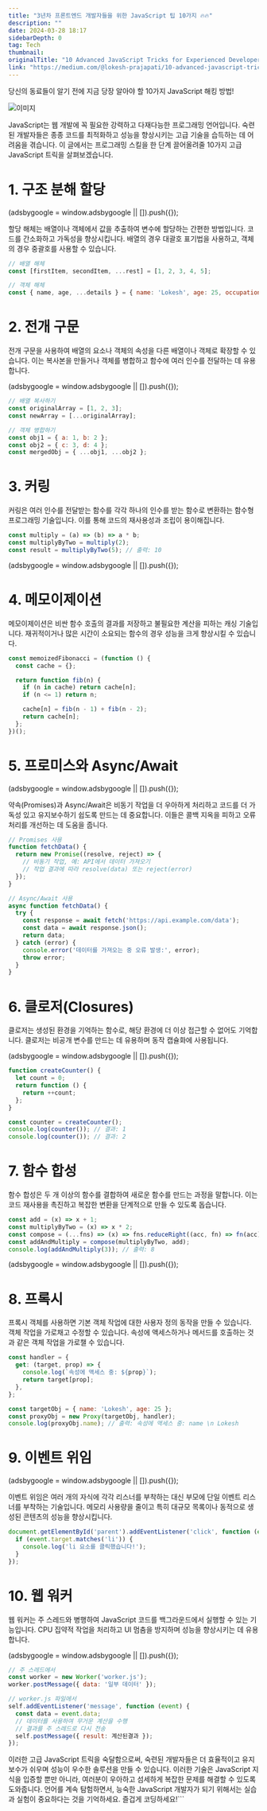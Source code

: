 ```yaml
---
title: "3년차 프론트엔드 개발자들을 위한 JavaScript 팁 10가지 🔥🔥"
description: ""
date: 2024-03-28 18:17
sidebarDepth: 0
tag: Tech
thumbnail: 
originalTitle: "10 Advanced JavaScript Tricks for Experienced Developers 🔥🔥"
link: "https://medium.com/@lokesh-prajapati/10-advanced-javascript-tricks-for-experienced-developers-8afb44b24427"
---
```



당신의 동료들이 알기 전에 지금 당장 알아야 할 10가지 JavaScript 해킹 방법!

![이미지](./img/10AdvancedJavaScriptTricksforExperiencedDevelopers_0.png)

JavaScript는 웹 개발에 꼭 필요한 강력하고 다재다능한 프로그래밍 언어입니다. 숙련된 개발자들은 종종 코드를 최적화하고 성능을 향상시키는 고급 기술을 습득하는 데 어려움을 겪습니다. 이 글에서는 프로그래밍 스킬을 한 단계 끌어올려줄 10가지 고급 JavaScript 트릭을 살펴보겠습니다.

# 1. 구조 분해 할당

<!-- ui-log 수평형 -->
<ins class="adsbygoogle"
  style="display:block"
  data-ad-client="ca-pub-4877378276818686"
  data-ad-slot="9743150776"
  data-ad-format="auto"
  data-full-width-responsive="true"></ins>
<component is="script">
(adsbygoogle = window.adsbygoogle || []).push({});
</component>

할당 해체는 배열이나 객체에서 값을 추출하여 변수에 할당하는 간편한 방법입니다. 코드를 간소화하고 가독성을 향상시킵니다. 배열의 경우 대괄호 표기법을 사용하고, 객체의 경우 중괄호를 사용할 수 있습니다.

```js
// 배열 해체
const [firstItem, secondItem, ...rest] = [1, 2, 3, 4, 5];

// 객체 해체
const { name, age, ...details } = { name: 'Lokesh', age: 25, occupation: 'Developer' };
```

# 2. 전개 구문

전개 구문을 사용하여 배열의 요소나 객체의 속성을 다른 배열이나 객체로 확장할 수 있습니다. 이는 복사본을 만들거나 객체를 병합하고 함수에 여러 인수를 전달하는 데 유용합니다.

<!-- ui-log 수평형 -->
<ins class="adsbygoogle"
  style="display:block"
  data-ad-client="ca-pub-4877378276818686"
  data-ad-slot="9743150776"
  data-ad-format="auto"
  data-full-width-responsive="true"></ins>
<component is="script">
(adsbygoogle = window.adsbygoogle || []).push({});
</component>

```js
// 배열 복사하기
const originalArray = [1, 2, 3];
const newArray = [...originalArray];

// 객체 병합하기
const obj1 = { a: 1, b: 2 };
const obj2 = { c: 3, d: 4 };
const mergedObj = { ...obj1, ...obj2 };
```

# 3. 커링

커링은 여러 인수를 전달받는 함수를 각각 하나의 인수를 받는 함수로 변환하는 함수형 프로그래밍 기술입니다. 이를 통해 코드의 재사용성과 조립이 용이해집니다.

```js
const multiply = (a) => (b) => a * b;
const multiplyByTwo = multiply(2);
const result = multiplyByTwo(5); // 출력: 10
```

<!-- ui-log 수평형 -->
<ins class="adsbygoogle"
  style="display:block"
  data-ad-client="ca-pub-4877378276818686"
  data-ad-slot="9743150776"
  data-ad-format="auto"
  data-full-width-responsive="true"></ins>
<component is="script">
(adsbygoogle = window.adsbygoogle || []).push({});
</component>

# 4. 메모이제이션

메모이제이션은 비싼 함수 호출의 결과를 저장하고 불필요한 계산을 피하는 캐싱 기술입니다. 재귀적이거나 많은 시간이 소요되는 함수의 경우 성능을 크게 향상시킬 수 있습니다.

```js
const memoizedFibonacci = (function () {
  const cache = {};

  return function fib(n) {
    if (n in cache) return cache[n];
    if (n <= 1) return n;

    cache[n] = fib(n - 1) + fib(n - 2);
    return cache[n];
  };
})();
```

# 5. 프로미스와 Async/Await

<!-- ui-log 수평형 -->
<ins class="adsbygoogle"
  style="display:block"
  data-ad-client="ca-pub-4877378276818686"
  data-ad-slot="9743150776"
  data-ad-format="auto"
  data-full-width-responsive="true"></ins>
<component is="script">
(adsbygoogle = window.adsbygoogle || []).push({});
</component>

약속(Promises)과 Async/Await은 비동기 작업을 더 우아하게 처리하고 코드를 더 가독성 있고 유지보수하기 쉽도록 만드는 데 중요합니다. 이들은 콜백 지옥을 피하고 오류 처리를 개선하는 데 도움을 줍니다.

```js
// Promises 사용
function fetchData() {
  return new Promise((resolve, reject) => {
    // 비동기 작업, 예: API에서 데이터 가져오기
    // 작업 결과에 따라 resolve(data) 또는 reject(error)
  });
}

// Async/Await 사용
async function fetchData() {
  try {
    const response = await fetch('https://api.example.com/data');
    const data = await response.json();
    return data;
  } catch (error) {
    console.error('데이터를 가져오는 중 오류 발생:', error);
    throw error;
  }
}
```

# 6. 클로저(Closures)

클로저는 생성된 환경을 기억하는 함수로, 해당 환경에 더 이상 접근할 수 없어도 기억합니다. 클로저는 비공개 변수를 만드는 데 유용하며 동작 캡슐화에 사용됩니다.

<!-- ui-log 수평형 -->
<ins class="adsbygoogle"
  style="display:block"
  data-ad-client="ca-pub-4877378276818686"
  data-ad-slot="9743150776"
  data-ad-format="auto"
  data-full-width-responsive="true"></ins>
<component is="script">
(adsbygoogle = window.adsbygoogle || []).push({});
</component>

```js
function createCounter() {
  let count = 0;
  return function () {
    return ++count;
  };
}

const counter = createCounter();
console.log(counter()); // 결과: 1
console.log(counter()); // 결과: 2
```

# 7. 함수 합성

함수 합성은 두 개 이상의 함수를 결합하여 새로운 함수를 만드는 과정을 말합니다. 이는 코드 재사용을 촉진하고 복잡한 변환을 단계적으로 만들 수 있도록 돕습니다.

```js
const add = (x) => x + 1;
const multiplyByTwo = (x) => x * 2;
const compose = (...fns) => (x) => fns.reduceRight((acc, fn) => fn(acc), x);
const addAndMultiply = compose(multiplyByTwo, add);
console.log(addAndMultiply(3)); // 출력: 8
```

<!-- ui-log 수평형 -->
<ins class="adsbygoogle"
  style="display:block"
  data-ad-client="ca-pub-4877378276818686"
  data-ad-slot="9743150776"
  data-ad-format="auto"
  data-full-width-responsive="true"></ins>
<component is="script">
(adsbygoogle = window.adsbygoogle || []).push({});
</component>

# 8. 프록시

프록시 객체를 사용하면 기본 객체 작업에 대한 사용자 정의 동작을 만들 수 있습니다. 객체 작업을 가로채고 수정할 수 있습니다. 속성에 액세스하거나 메서드를 호출하는 것과 같은 객체 작업을 가로챌 수 있습니다.

```js
const handler = {
  get: (target, prop) => {
    console.log(`속성에 액세스 중: ${prop}`);
    return target[prop];
  },
};

const targetObj = { name: 'Lokesh', age: 25 };
const proxyObj = new Proxy(targetObj, handler);
console.log(proxyObj.name); // 출력: 속성에 액세스 중: name \n Lokesh
```

# 9. 이벤트 위임

<!-- ui-log 수평형 -->
<ins class="adsbygoogle"
  style="display:block"
  data-ad-client="ca-pub-4877378276818686"
  data-ad-slot="9743150776"
  data-ad-format="auto"
  data-full-width-responsive="true"></ins>
<component is="script">
(adsbygoogle = window.adsbygoogle || []).push({});
</component>

이벤트 위임은 여러 개의 자식에 각각 리스너를 부착하는 대신 부모에 단일 이벤트 리스너를 부착하는 기술입니다. 메모리 사용량을 줄이고 특히 대규모 목록이나 동적으로 생성된 콘텐츠의 성능을 향상시킵니다.

```js
document.getElementById('parent').addEventListener('click', function (event) {
  if (event.target.matches('li')) {
    console.log('li 요소를 클릭했습니다!');
  }
});
```

# 10. 웹 워커

웹 워커는 주 스레드와 병행하여 JavaScript 코드를 백그라운드에서 실행할 수 있는 기능입니다. CPU 집약적 작업을 처리하고 UI 멈춤을 방지하며 성능을 향상시키는 데 유용합니다.

<!-- ui-log 수평형 -->
<ins class="adsbygoogle"
  style="display:block"
  data-ad-client="ca-pub-4877378276818686"
  data-ad-slot="9743150776"
  data-ad-format="auto"
  data-full-width-responsive="true"></ins>
<component is="script">
(adsbygoogle = window.adsbygoogle || []).push({});
</component>

```js
// 주 스레드에서
const worker = new Worker('worker.js');
worker.postMessage({ data: '일부 데이터' });

// worker.js 파일에서
self.addEventListener('message', function (event) {
  const data = event.data;
  // 데이터를 사용하여 무거운 계산을 수행
  // 결과를 주 스레드로 다시 전송
  self.postMessage({ result: 계산된결과 });
});
```

이러한 고급 JavaScript 트릭을 숙달함으로써, 숙련된 개발자들은 더 효율적이고 유지보수가 쉬우며 성능이 우수한 솔루션을 만들 수 있습니다. 이러한 기술은 JavaScript 지식을 입증할 뿐만 아니라, 여러분이 우아하고 섬세하게 복잡한 문제를 해결할 수 있도록 도와줍니다. 언어를 계속 탐험하면서, 능숙한 JavaScript 개발자가 되기 위해서는 실습과 실험이 중요하다는 것을 기억하세요. 즐겁게 코딩하세요!```